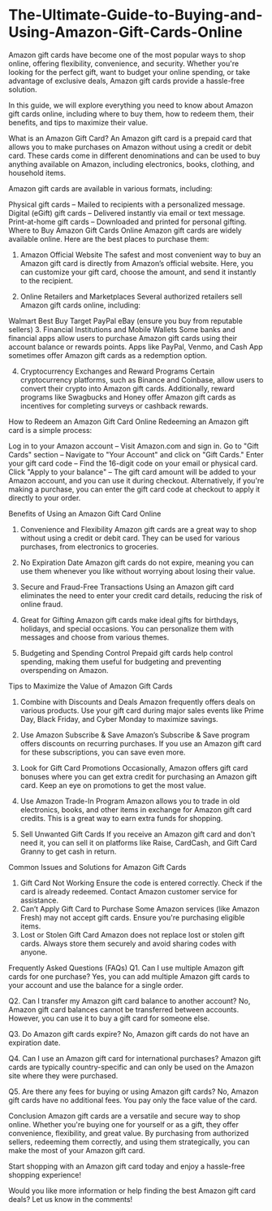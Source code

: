 # The-Ultimate-Guide-to-Buying-and-Using-Amazon-Gift-Cards-Online

Amazon gift cards have become one of the most popular ways to shop online, offering flexibility, convenience, and security. Whether you're looking for the perfect gift, want to budget your online spending, or take advantage of exclusive deals, Amazon gift cards provide a hassle-free solution.

In this guide, we will explore everything you need to know about Amazon gift cards online, including where to buy them, how to redeem them, their benefits, and tips to maximize their value.

What is an Amazon Gift Card?
An Amazon gift card is a prepaid card that allows you to make purchases on Amazon without using a credit or debit card. These cards come in different denominations and can be used to buy anything available on Amazon, including electronics, books, clothing, and household items.

Amazon gift cards are available in various formats, including:

Physical gift cards – Mailed to recipients with a personalized message.
Digital (eGift) gift cards – Delivered instantly via email or text message.
Print-at-home gift cards – Downloaded and printed for personal gifting.
Where to Buy Amazon Gift Cards Online
Amazon gift cards are widely available online. Here are the best places to purchase them:

1. Amazon Official Website
The safest and most convenient way to buy an Amazon gift card is directly from Amazon’s official website. Here, you can customize your gift card, choose the amount, and send it instantly to the recipient.

2. Online Retailers and Marketplaces
Several authorized retailers sell Amazon gift cards online, including:

Walmart
Best Buy
Target
PayPal
eBay (ensure you buy from reputable sellers)
3. Financial Institutions and Mobile Wallets
Some banks and financial apps allow users to purchase Amazon gift cards using their account balance or rewards points. Apps like PayPal, Venmo, and Cash App sometimes offer Amazon gift cards as a redemption option.

4. Cryptocurrency Exchanges and Reward Programs
Certain cryptocurrency platforms, such as Binance and Coinbase, allow users to convert their crypto into Amazon gift cards. Additionally, reward programs like Swagbucks and Honey offer Amazon gift cards as incentives for completing surveys or cashback rewards.

How to Redeem an Amazon Gift Card Online
Redeeming an Amazon gift card is a simple process:

Log in to your Amazon account – Visit Amazon.com and sign in.
Go to "Gift Cards" section – Navigate to "Your Account" and click on "Gift Cards."
Enter your gift card code – Find the 16-digit code on your email or physical card.
Click "Apply to your balance" – The gift card amount will be added to your Amazon account, and you can use it during checkout.
Alternatively, if you're making a purchase, you can enter the gift card code at checkout to apply it directly to your order.

Benefits of Using an Amazon Gift Card Online
1. Convenience and Flexibility
Amazon gift cards are a great way to shop without using a credit or debit card. They can be used for various purchases, from electronics to groceries.

2. No Expiration Date
Amazon gift cards do not expire, meaning you can use them whenever you like without worrying about losing their value.

3. Secure and Fraud-Free Transactions
Using an Amazon gift card eliminates the need to enter your credit card details, reducing the risk of online fraud.

4. Great for Gifting
Amazon gift cards make ideal gifts for birthdays, holidays, and special occasions. You can personalize them with messages and choose from various themes.

5. Budgeting and Spending Control
Prepaid gift cards help control spending, making them useful for budgeting and preventing overspending on Amazon.

Tips to Maximize the Value of Amazon Gift Cards
1. Combine with Discounts and Deals
Amazon frequently offers deals on various products. Use your gift card during major sales events like Prime Day, Black Friday, and Cyber Monday to maximize savings.

2. Use Amazon Subscribe & Save
Amazon’s Subscribe & Save program offers discounts on recurring purchases. If you use an Amazon gift card for these subscriptions, you can save even more.

3. Look for Gift Card Promotions
Occasionally, Amazon offers gift card bonuses where you can get extra credit for purchasing an Amazon gift card. Keep an eye on promotions to get the most value.

4. Use Amazon Trade-In Program
Amazon allows you to trade in old electronics, books, and other items in exchange for Amazon gift card credits. This is a great way to earn extra funds for shopping.

5. Sell Unwanted Gift Cards
If you receive an Amazon gift card and don't need it, you can sell it on platforms like Raise, CardCash, and Gift Card Granny to get cash in return.

Common Issues and Solutions for Amazon Gift Cards
1. Gift Card Not Working
Ensure the code is entered correctly.
Check if the card is already redeemed.
Contact Amazon customer service for assistance.
2. Can’t Apply Gift Card to Purchase
Some Amazon services (like Amazon Fresh) may not accept gift cards.
Ensure you're purchasing eligible items.
3. Lost or Stolen Gift Card
Amazon does not replace lost or stolen gift cards. Always store them securely and avoid sharing codes with anyone.

Frequently Asked Questions (FAQs)
Q1. Can I use multiple Amazon gift cards for one purchase?
Yes, you can add multiple Amazon gift cards to your account and use the balance for a single order.

Q2. Can I transfer my Amazon gift card balance to another account?
No, Amazon gift card balances cannot be transferred between accounts. However, you can use it to buy a gift card for someone else.

Q3. Do Amazon gift cards expire?
No, Amazon gift cards do not have an expiration date.

Q4. Can I use an Amazon gift card for international purchases?
Amazon gift cards are typically country-specific and can only be used on the Amazon site where they were purchased.

Q5. Are there any fees for buying or using Amazon gift cards?
No, Amazon gift cards have no additional fees. You pay only the face value of the card.

Conclusion
Amazon gift cards are a versatile and secure way to shop online. Whether you're buying one for yourself or as a gift, they offer convenience, flexibility, and great value. By purchasing from authorized sellers, redeeming them correctly, and using them strategically, you can make the most of your Amazon gift card.

Start shopping with an Amazon gift card today and enjoy a hassle-free shopping experience!

Would you like more information or help finding the best Amazon gift card deals? Let us know in the comments!
